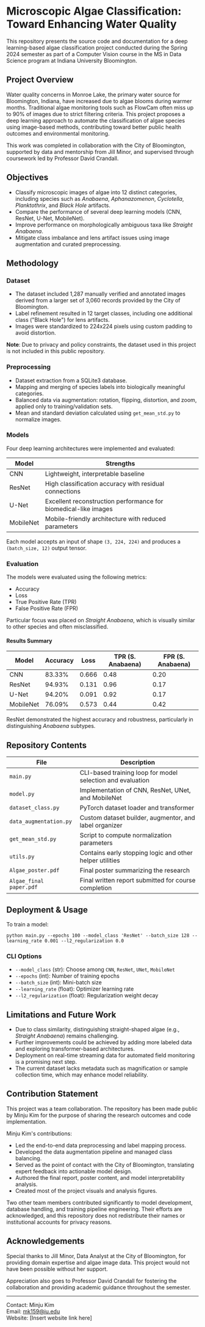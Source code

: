 # Microscopic Algae Classification: Toward Enhancing Water Quality

This repository presents the source code and documentation for a deep learning-based algae classification project conducted during the Spring 2024 semester as part of a Computer Vision course in the MS in Data Science program at Indiana University Bloomington.

## Project Overview

Water quality concerns in Monroe Lake, the primary water source for Bloomington, Indiana, have increased due to algae blooms during warmer months. Traditional algae monitoring tools such as FlowCam often miss up to 90% of images due to strict filtering criteria. This project proposes a deep learning approach to automate the classification of algae species using image-based methods, contributing toward better public health outcomes and environmental monitoring.

This work was completed in collaboration with the City of Bloomington, supported by data and mentorship from Jill Minor, and supervised through coursework led by Professor David Crandall.

## Objectives

- Classify microscopic images of algae into 12 distinct categories, including species such as *Anabaena*, *Aphanazomenon*, *Cyclotella*, *Planktothrix*, and *Black Hole* artifacts.
- Compare the performance of several deep learning models (CNN, ResNet, U-Net, MobileNet).
- Improve performance on morphologically ambiguous taxa like *Straight Anabaena*.
- Mitigate class imbalance and lens artifact issues using image augmentation and curated preprocessing.

## Methodology

### Dataset

- The dataset included 1,287 manually verified and annotated images derived from a larger set of 3,060 records provided by the City of Bloomington.
- Label refinement resulted in 12 target classes, including one additional class ("Black Hole") for lens artifacts.
- Images were standardized to 224x224 pixels using custom padding to avoid distortion.

**Note**: Due to privacy and policy constraints, the dataset used in this project is not included in this public repository.

### Preprocessing

- Dataset extraction from a SQLite3 database.
- Mapping and merging of species labels into biologically meaningful categories.
- Balanced data via augmentation: rotation, flipping, distortion, and zoom, applied only to training/validation sets.
- Mean and standard deviation calculated using `get_mean_std.py` to normalize images.

### Models

Four deep learning architectures were implemented and evaluated:

| Model      | Strengths |
|------------|-----------|
| CNN        | Lightweight, interpretable baseline |
| ResNet     | High classification accuracy with residual connections |
| U-Net      | Excellent reconstruction performance for biomedical-like images |
| MobileNet  | Mobile-friendly architecture with reduced parameters |

Each model accepts an input of shape `(3, 224, 224)` and produces a `(batch_size, 12)` output tensor.

### Evaluation

The models were evaluated using the following metrics:
- Accuracy
- Loss
- True Positive Rate (TPR)
- False Positive Rate (FPR)

Particular focus was placed on *Straight Anabaena*, which is visually similar to other species and often misclassified.

#### Results Summary

| Model      | Accuracy | Loss   | TPR (S. Anabaena) | FPR (S. Anabaena) |
|------------|----------|--------|-------------------|-------------------|
| CNN        | 83.33%   | 0.666  | 0.48              | 0.20              |
| ResNet     | 94.93%   | 0.131  | 0.96              | 0.17              |
| U-Net      | 94.20%   | 0.091  | 0.92              | 0.17              |
| MobileNet  | 76.09%   | 0.573  | 0.44              | 0.42              |

ResNet demonstrated the highest accuracy and robustness, particularly in distinguishing *Anabaena* subtypes.

## Repository Contents

| File                | Description |
|---------------------|-------------|
| `main.py`           | CLI-based training loop for model selection and evaluation |
| `model.py`          | Implementation of CNN, ResNet, UNet, and MobileNet |
| `dataset_class.py`  | PyTorch dataset loader and transformer |
| `data_augmentation.py` | Custom dataset builder, augmentor, and label organizer |
| `get_mean_std.py`   | Script to compute normalization parameters |
| `utils.py`          | Contains early stopping logic and other helper utilities |
| `Algae_poster.pdf`  | Final poster summarizing the research |
| `Algae_final paper.pdf` | Final written report submitted for course completion |

## Deployment & Usage

To train a model:

```
python main.py --epochs 100 --model_class 'ResNet' --batch_size 128 --learning_rate 0.001 --l2_regularization 0.0
```

### CLI Options

- `--model_class` (str): Choose among `CNN`, `ResNet`, `UNet`, `MobileNet`
- `--epochs` (int): Number of training epochs
- `--batch_size` (int): Mini-batch size
- `--learning_rate` (float): Optimizer learning rate
- `--l2_regularization` (float): Regularization weight decay

## Limitations and Future Work

- Due to class similarity, distinguishing straight-shaped algae (e.g., *Straight Anabaena*) remains challenging.
- Further improvements could be achieved by adding more labeled data and exploring transformer-based architectures.
- Deployment on real-time streaming data for automated field monitoring is a promising next step.
- The current dataset lacks metadata such as magnification or sample collection time, which may enhance model reliability.

## Contribution Statement

This project was a team collaboration. The repository has been made public by Minju Kim for the purpose of sharing the research outcomes and code implementation.

Minju Kim's contributions:
- Led the end-to-end data preprocessing and label mapping process.
- Developed the data augmentation pipeline and managed class balancing.
- Served as the point of contact with the City of Bloomington, translating expert feedback into actionable model design.
- Authored the final report, poster content, and model interpretability analysis.
- Created most of the project visuals and analysis figures.

Two other team members contributed significantly to model development, database handling, and training pipeline engineering. Their efforts are acknowledged, and this repository does not redistribute their names or institutional accounts for privacy reasons.

## Acknowledgements

Special thanks to Jill Minor, Data Analyst at the City of Bloomington, for providing domain expertise and algae image data. This project would not have been possible without her support.

Appreciation also goes to Professor David Crandall for fostering the collaboration and providing academic guidance throughout the semester.

---

Contact: Minju Kim  
Email: mk159@iu.edu  
Website: [Insert website link here]
